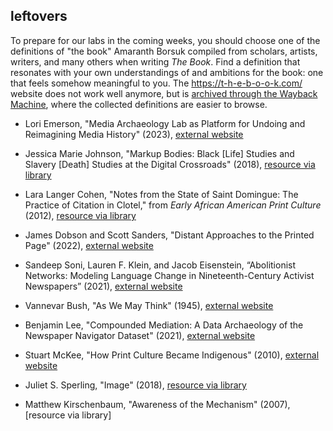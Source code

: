 
## leftovers

To prepare for our labs in the coming weeks, you should choose one of the definitions of "the book" Amaranth Borsuk compiled from scholars, artists, writers, and many others when writing _The Book_. Find a definition that resonates with your own understandings of and ambitions for the book: one that feels somehow meaningful to you. The <https://t-h-e-b-o-o-k.com/> website does not work well anymore, but is [archived through the Wayback Machine](https://web.archive.org/web/20210301122906/https://t-h-e-b-o-o-k.com/definitions/), where the collected definitions are easier to browse.


+ Lori Emerson, "Media Archaeology Lab as Platform for Undoing and Reimagining Media History" (2023), [external website](https://loriemerson.net/2019/10/16/media-archaeology-lab-as-platform-for-undoing-and-reimagining-media-history/)


+ Jessica Marie Johnson, "Markup Bodies: Black \[Life\] Studies and Slavery \[Death\] Studies at the Digital Crossroads" (2018), [resource via library](https://read-dukeupress-edu.proxy2.library.illinois.edu/social-text/article/36/4%20(137)/57/137032/Markup-BodiesBlack-Life-Studies-and-Slavery-Death)


+ Lara Langer Cohen, "Notes from the State of Saint Domingue: The Practice of Citation in Clotel," from _Early African American Print Culture_ (2012), [resource via library](http://proxy2.library.illinois.edu/login?url=https://www.jstor.org/stable/j.ctt3fhdr3.12)
+ James Dobson and Scott Sanders, "Distant Approaches to the Printed Page" (2022), [external website](https://www.digitalstudies.org/article/id/8107/)

+ Sandeep Soni, Lauren F. Klein, and Jacob Eisenstein, “Abolitionist Networks: Modeling Language Change in Nineteenth-Century Activist Newspapers” (2021), [external website](https://culturalanalytics.org/article/18841-abolitionist-networks-modeling-language-change-in-nineteenth-century-activist-newspapers)


+ Vannevar Bush, "As We May Think" (1945), [external website](https://www.theatlantic.com/magazine/archive/1945/07/as-we-may-think/303881/)


+ Benjamin Lee, "Compounded Mediation: A Data Archaeology of the Newspaper Navigator Dataset" (2021), [external website](http://www.digitalhumanities.org/dhq/vol/15/4/000578/000578.html)

+ Stuart McKee, "How Print Culture Became Indigenous" (2010), [external website](https://journals.uc.edu/index.php/vl/article/view/5831)

+ Juliet S. Sperling, "Image" (2018), [resource via library](https://muse-jhu-edu.proxy2.library.illinois.edu/article/707742)


+ Matthew Kirschenbaum, "Awareness of the Mechanism" (2007), [resource via library]
